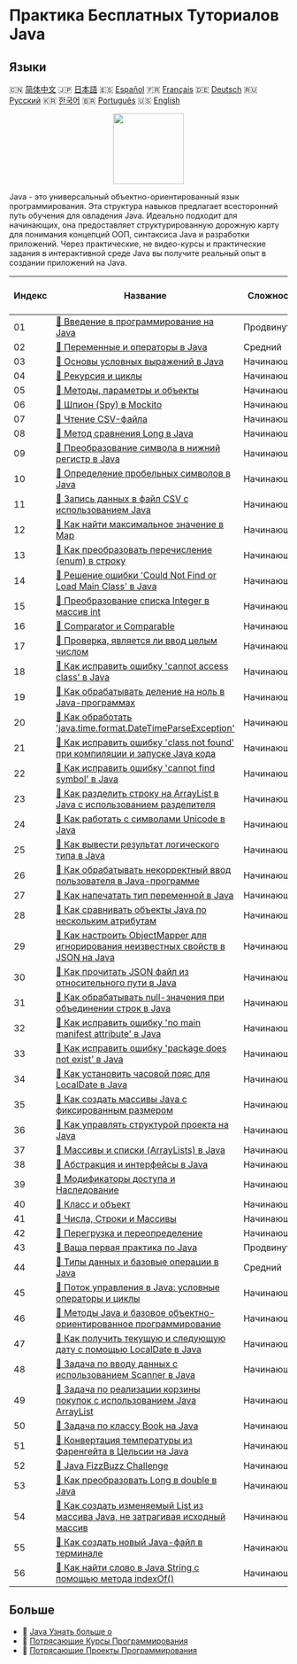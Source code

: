 # Практика Бесплатных Туториалов Java

## Языки

🇨🇳 [简体中文](README_zh.md) 🇯🇵 [日本語](README_ja.md) 🇪🇸 [Español](README_es.md) 🇫🇷 [Français](README_fr.md) 🇩🇪 [Deutsch](README_de.md) 🇷🇺 [Русский](README_ru.md) 🇰🇷 [한국어](README_ko.md) 🇧🇷 [Português](README_pt.md) 🇺🇸 [English](README.md) 

<div align="center">
<img width="128px" src="https://file.labex.io/path/vBtgM8cNsQFn.png">
</div>

Java - это универсальный объектно-ориентированный язык программирования. Эта структура навыков предлагает всесторонний путь обучения для овладения Java. Идеально подходит для начинающих, она предоставляет структурированную дорожную карту для понимания концепций ООП, синтаксиса Java и разработки приложений. Через практические, не видео-курсы и практические задания в интерактивной среде Java вы получите реальный опыт в создании приложений на Java.

|   Индекс | Название                                                                                                                                                                                                       | Сложность   | Ссылка на туториал                                                                                                                       |
|----------|----------------------------------------------------------------------------------------------------------------------------------------------------------------------------------------------------------------|-------------|------------------------------------------------------------------------------------------------------------------------------------------|
|       01 | [📖 Введение в программирование на Java](https://labex.io/ru/tutorials/java-introduction-to-java-programming-178546)                                                                                           | Продвинутый | [🔗 View](https://labex.io/ru/tutorials/java-introduction-to-java-programming-178546)                                                    |
|       02 | [📖 Переменные и операторы в Java](https://labex.io/ru/tutorials/java-variables-and-operators-in-java-178553)                                                                                                  | Средний     | [🔗 View](https://labex.io/ru/tutorials/java-variables-and-operators-in-java-178553)                                                     |
|       03 | [📖 Основы условных выражений в Java](https://labex.io/ru/tutorials/java-java-conditional-expressions-fundamentals-178545)                                                                                     | Начинающий  | [🔗 View](https://labex.io/ru/tutorials/java-java-conditional-expressions-fundamentals-178545)                                           |
|       04 | [📖 Рекурсия и циклы](https://labex.io/ru/tutorials/java-recursion-and-loops-178552)                                                                                                                           | Начинающий  | [🔗 View](https://labex.io/ru/tutorials/java-recursion-and-loops-178552)                                                                 |
|       05 | [📖 Методы, параметры и объекты](https://labex.io/ru/tutorials/java-methods-parameters-and-object-178547)                                                                                                      | Начинающий  | [🔗 View](https://labex.io/ru/tutorials/java-methods-parameters-and-object-178547)                                                       |
|       06 | [📖 Шпион (Spy) в Mockito](https://labex.io/ru/tutorials/java-spy-in-mockito-117989)                                                                                                                           | Начинающий  | [🔗 View](https://labex.io/ru/tutorials/java-spy-in-mockito-117989)                                                                      |
|       07 | [📖 Чтение CSV-файла](https://labex.io/ru/tutorials/java-reading-a-csv-file-117982)                                                                                                                            | Начинающий  | [🔗 View](https://labex.io/ru/tutorials/java-reading-a-csv-file-117982)                                                                  |
|       08 | [📖 Метод сравнения Long в Java](https://labex.io/ru/tutorials/java-java-long-compare-method-117868)                                                                                                           | Начинающий  | [🔗 View](https://labex.io/ru/tutorials/java-java-long-compare-method-117868)                                                            |
|       09 | [📖 Преобразование символа в нижний регистр в Java](https://labex.io/ru/tutorials/java-convert-character-to-lowercase-in-java-117580)                                                                          | Начинающий  | [🔗 View](https://labex.io/ru/tutorials/java-convert-character-to-lowercase-in-java-117580)                                              |
|       10 | [📖 Определение пробельных символов в Java](https://labex.io/ru/tutorials/java-determining-space-characters-in-java-117547)                                                                                    | Начинающий  | [🔗 View](https://labex.io/ru/tutorials/java-determining-space-characters-in-java-117547)                                                |
|       11 | [📖 Запись данных в файл CSV с использованием Java](https://labex.io/ru/tutorials/java-writing-data-into-csv-file-using-java-117458)                                                                           | Начинающий  | [🔗 View](https://labex.io/ru/tutorials/java-writing-data-into-csv-file-using-java-117458)                                               |
|       12 | [📖 Как найти максимальное значение в Map](https://labex.io/ru/tutorials/java-how-to-find-maximum-value-map-117436)                                                                                            | Начинающий  | [🔗 View](https://labex.io/ru/tutorials/java-how-to-find-maximum-value-map-117436)                                                       |
|       13 | [📖 Как преобразовать перечисление (enum) в строку](https://labex.io/ru/tutorials/java-how-to-convert-enum-to-string-117421)                                                                                   | Начинающий  | [🔗 View](https://labex.io/ru/tutorials/java-how-to-convert-enum-to-string-117421)                                                       |
|       14 | [📖 Решение ошибки 'Could Not Find or Load Main Class' в Java](https://labex.io/ru/tutorials/java-resolving-could-not-find-or-load-main-class-error-in-java-117401)                                            | Начинающий  | [🔗 View](https://labex.io/ru/tutorials/java-resolving-could-not-find-or-load-main-class-error-in-java-117401)                           |
|       15 | [📖 Преобразование списка Integer в массив int](https://labex.io/ru/tutorials/java-convert-integer-list-to-int-array-117397)                                                                                   | Начинающий  | [🔗 View](https://labex.io/ru/tutorials/java-convert-integer-list-to-int-array-117397)                                                   |
|       16 | [📖 Comparator и Comparable](https://labex.io/ru/tutorials/java-comparator-and-comparable-117394)                                                                                                              | Начинающий  | [🔗 View](https://labex.io/ru/tutorials/java-comparator-and-comparable-117394)                                                           |
|       17 | [📖 Проверка, является ли ввод целым числом](https://labex.io/ru/tutorials/java-check-if-input-is-integer-117391)                                                                                              | Начинающий  | [🔗 View](https://labex.io/ru/tutorials/java-check-if-input-is-integer-117391)                                                           |
|       18 | [📖 Как исправить ошибку 'cannot access class' в Java](https://labex.io/ru/tutorials/java-how-to-resolve-cannot-access-class-error-417323)                                                                     | Начинающий  | [🔗 View](https://labex.io/ru/tutorials/java-how-to-resolve-cannot-access-class-error-417323)                                            |
|       19 | [📖 Как обрабатывать деление на ноль в Java-программах](https://labex.io/ru/tutorials/java-how-to-handle-division-by-zero-in-java-programs-414047)                                                             | Начинающий  | [🔗 View](https://labex.io/ru/tutorials/java-how-to-handle-division-by-zero-in-java-programs-414047)                                     |
|       20 | [📖 Как обработать 'java.time.format.DateTimeParseException'](https://labex.io/ru/tutorials/java-how-to-handle-java-time-format-datetimeparseexception-417320)                                                 | Начинающий  | [🔗 View](https://labex.io/ru/tutorials/java-how-to-handle-java-time-format-datetimeparseexception-417320)                               |
|       21 | [📖 Как исправить ошибку 'class not found' при компиляции и запуске Java кода](https://labex.io/ru/tutorials/java-how-to-fix-class-not-found-error-when-compiling-and-running-java-code-417317)                | Начинающий  | [🔗 View](https://labex.io/ru/tutorials/java-how-to-fix-class-not-found-error-when-compiling-and-running-java-code-417317)               |
|       22 | [📖 Как исправить ошибку 'cannot find symbol' в Java](https://labex.io/ru/tutorials/java-how-to-resolve-cannot-find-symbol-error-in-java-415709)                                                               | Начинающий  | [🔗 View](https://labex.io/ru/tutorials/java-how-to-resolve-cannot-find-symbol-error-in-java-415709)                                     |
|       23 | [📖 Как разделить строку на ArrayList в Java с использованием разделителя](https://labex.io/ru/tutorials/java-how-to-split-a-string-into-an-arraylist-using-a-delimiter-in-java-415655)                        | Начинающий  | [🔗 View](https://labex.io/ru/tutorials/java-how-to-split-a-string-into-an-arraylist-using-a-delimiter-in-java-415655)                   |
|       24 | [📖 Как работать с символами Unicode в Java](https://labex.io/ru/tutorials/java-how-to-work-with-unicode-characters-in-java-414959)                                                                            | Начинающий  | [🔗 View](https://labex.io/ru/tutorials/java-how-to-work-with-unicode-characters-in-java-414959)                                         |
|       25 | [📖 Как вывести результат логического типа в Java](https://labex.io/ru/tutorials/java-how-to-print-a-java-boolean-result-414108)                                                                               | Начинающий  | [🔗 View](https://labex.io/ru/tutorials/java-how-to-print-a-java-boolean-result-414108)                                                  |
|       26 | [📖 Как обрабатывать некорректный ввод пользователя в Java-программе](https://labex.io/ru/tutorials/java-how-to-handle-invalid-user-input-in-a-java-program-414054)                                            | Начинающий  | [🔗 View](https://labex.io/ru/tutorials/java-how-to-handle-invalid-user-input-in-a-java-program-414054)                                  |
|       27 | [📖 Как напечатать тип переменной в Java](https://labex.io/ru/tutorials/java-how-to-print-variable-type-in-java-421459)                                                                                        | Начинающий  | [🔗 View](https://labex.io/ru/tutorials/java-how-to-print-variable-type-in-java-421459)                                                  |
|       28 | [📖 Как сравнивать объекты Java по нескольким атрибутам](https://labex.io/ru/tutorials/java-how-to-compare-java-objects-based-on-multiple-attributes-417392)                                                   | Начинающий  | [🔗 View](https://labex.io/ru/tutorials/java-how-to-compare-java-objects-based-on-multiple-attributes-417392)                            |
|       29 | [📖 Как настроить ObjectMapper для игнорирования неизвестных свойств в JSON на Java](https://labex.io/ru/tutorials/java-how-to-configure-objectmapper-to-ignore-unknown-properties-in-json-in-java-417583)     | Начинающий  | [🔗 View](https://labex.io/ru/tutorials/java-how-to-configure-objectmapper-to-ignore-unknown-properties-in-json-in-java-417583)          |
|       30 | [📖 Как прочитать JSON файл из относительного пути в Java](https://labex.io/ru/tutorials/java-how-to-read-json-file-from-relative-path-in-java-417587)                                                         | Начинающий  | [🔗 View](https://labex.io/ru/tutorials/java-how-to-read-json-file-from-relative-path-in-java-417587)                                    |
|       31 | [📖 Как обрабатывать null-значения при объединении строк в Java](https://labex.io/ru/tutorials/java-how-to-handle-null-values-when-joining-java-strings-417590)                                                | Начинающий  | [🔗 View](https://labex.io/ru/tutorials/java-how-to-handle-null-values-when-joining-java-strings-417590)                                 |
|       32 | [📖 Как исправить ошибку 'no main manifest attribute' в Java](https://labex.io/ru/tutorials/java-how-to-fix-no-main-manifest-attribute-error-in-java-417707)                                                   | Начинающий  | [🔗 View](https://labex.io/ru/tutorials/java-how-to-fix-no-main-manifest-attribute-error-in-java-417707)                                 |
|       33 | [📖 Как исправить ошибку 'package does not exist' в Java](https://labex.io/ru/tutorials/java-how-to-fix-package-does-not-exist-error-in-java-417708)                                                           | Начинающий  | [🔗 View](https://labex.io/ru/tutorials/java-how-to-fix-package-does-not-exist-error-in-java-417708)                                     |
|       34 | [📖 Как установить часовой пояс для LocalDate в Java](https://labex.io/ru/tutorials/java-how-to-set-time-zone-for-localdate-in-java-417752)                                                                    | Начинающий  | [🔗 View](https://labex.io/ru/tutorials/java-how-to-set-time-zone-for-localdate-in-java-417752)                                          |
|       35 | [📖 Как создать массивы Java с фиксированным размером](https://labex.io/ru/tutorials/java-how-to-create-java-arrays-with-fixed-size-418028)                                                                    | Начинающий  | [🔗 View](https://labex.io/ru/tutorials/java-how-to-create-java-arrays-with-fixed-size-418028)                                           |
|       36 | [📖 Как управлять структурой проекта на Java](https://labex.io/ru/tutorials/java-how-to-manage-java-project-structure-419476)                                                                                  | Начинающий  | [🔗 View](https://labex.io/ru/tutorials/java-how-to-manage-java-project-structure-419476)                                                |
|       37 | [📖 Массивы и списки (ArrayLists) в Java](https://labex.io/ru/tutorials/java-java-arrays-and-arraylists-413820)                                                                                                | Начинающий  | [🔗 View](https://labex.io/ru/tutorials/java-java-arrays-and-arraylists-413820)                                                          |
|       38 | [📖 Абстракция и интерфейсы в Java](https://labex.io/ru/tutorials/java-abstraction-and-interface-178542)                                                                                                       | Начинающий  | [🔗 View](https://labex.io/ru/tutorials/java-abstraction-and-interface-178542)                                                           |
|       39 | [📖 Модификаторы доступа и Наследование](https://labex.io/ru/tutorials/java-access-modifiers-and-inheritance-178543)                                                                                           | Начинающий  | [🔗 View](https://labex.io/ru/tutorials/java-access-modifiers-and-inheritance-178543)                                                    |
|       40 | [📖 Класс и объект](https://labex.io/ru/tutorials/java-class-and-object-178544)                                                                                                                                | Начинающий  | [🔗 View](https://labex.io/ru/tutorials/java-class-and-object-178544)                                                                    |
|       41 | [📖 Числа, Строки и Массивы](https://labex.io/ru/tutorials/java-number-string-and-array-178548)                                                                                                                | Начинающий  | [🔗 View](https://labex.io/ru/tutorials/java-number-string-and-array-178548)                                                             |
|       42 | [📖 Перегрузка и переопределение](https://labex.io/ru/tutorials/java-overloading-and-overriding-178549)                                                                                                        | Начинающий  | [🔗 View](https://labex.io/ru/tutorials/java-overloading-and-overriding-178549)                                                          |
|       43 | [📖 Ваша первая практика по Java](https://labex.io/ru/tutorials/java-your-first-java-lab-411751)                                                                                                               | Продвинутый | [🔗 View](https://labex.io/ru/tutorials/java-your-first-java-lab-411751)                                                                 |
|       44 | [📖 Типы данных и базовые операции в Java](https://labex.io/ru/tutorials/java-java-data-types-and-basic-operations-413744)                                                                                     | Средний     | [🔗 View](https://labex.io/ru/tutorials/java-java-data-types-and-basic-operations-413744)                                                |
|       45 | [📖 Поток управления в Java: условные операторы и циклы](https://labex.io/ru/tutorials/java-java-control-flow-conditionals-and-loops-413751)                                                                   | Начинающий  | [🔗 View](https://labex.io/ru/tutorials/java-java-control-flow-conditionals-and-loops-413751)                                            |
|       46 | [📖 Методы Java и базовое объектно-ориентированное программирование](https://labex.io/ru/tutorials/java-java-methods-and-basic-object-oriented-programming-413809)                                             | Начинающий  | [🔗 View](https://labex.io/ru/tutorials/java-java-methods-and-basic-object-oriented-programming-413809)                                  |
|       47 | [📖 Как получить текущую и следующую дату с помощью LocalDate в Java](https://labex.io/ru/tutorials/java-how-to-get-the-current-date-and-next-date-using-localdate-in-java-414036)                             | Начинающий  | [🔗 View](https://labex.io/ru/tutorials/java-how-to-get-the-current-date-and-next-date-using-localdate-in-java-414036)                   |
|       48 | [📖 Задача по вводу данных с использованием Scanner в Java](https://labex.io/ru/tutorials/java-java-scanner-input-challenge-413835)                                                                            | Начинающий  | [🔗 View](https://labex.io/ru/tutorials/java-java-scanner-input-challenge-413835)                                                        |
|       49 | [📖 Задача по реализации корзины покупок с использованием Java ArrayList](https://labex.io/ru/tutorials/java-java-arraylist-shopping-cart-challenge-413849)                                                    | Начинающий  | [🔗 View](https://labex.io/ru/tutorials/java-java-arraylist-shopping-cart-challenge-413849)                                              |
|       50 | [📖 Задача по классу Book на Java](https://labex.io/ru/tutorials/java-java-book-class-challenge-413850)                                                                                                        | Начинающий  | [🔗 View](https://labex.io/ru/tutorials/java-java-book-class-challenge-413850)                                                           |
|       51 | [📖 Конвертация температуры из Фаренгейта в Цельсии на Java](https://labex.io/ru/tutorials/java-java-fahrenheit-to-celsius-conversion-413851)                                                                  | Начинающий  | [🔗 View](https://labex.io/ru/tutorials/java-java-fahrenheit-to-celsius-conversion-413851)                                               |
|       52 | [📖 Java FizzBuzz Challenge](https://labex.io/ru/tutorials/java-java-fizzbuzz-challenge-413852)                                                                                                                | Начинающий  | [🔗 View](https://labex.io/ru/tutorials/java-java-fizzbuzz-challenge-413852)                                                             |
|       53 | [📖 Как преобразовать Long в double в Java](https://labex.io/ru/tutorials/java-how-to-convert-a-long-to-a-double-in-java-413969)                                                                               | Начинающий  | [🔗 View](https://labex.io/ru/tutorials/java-how-to-convert-a-long-to-a-double-in-java-413969)                                           |
|       54 | [📖 Как создать изменяемый List из массива Java, не затрагивая исходный массив](https://labex.io/ru/tutorials/java-how-to-create-a-mutable-list-from-a-java-array-without-affecting-the-original-array-413983) | Начинающий  | [🔗 View](https://labex.io/ru/tutorials/java-how-to-create-a-mutable-list-from-a-java-array-without-affecting-the-original-array-413983) |
|       55 | [📖 Как создать новый Java-файл в терминале](https://labex.io/ru/tutorials/java-how-to-create-a-new-java-file-in-the-terminal-413984)                                                                          | Начинающий  | [🔗 View](https://labex.io/ru/tutorials/java-how-to-create-a-new-java-file-in-the-terminal-413984)                                       |
|       56 | [📖 Как найти слово в Java String с помощью метода indexOf()](https://labex.io/ru/tutorials/java-how-to-find-a-word-in-a-java-string-using-the-indexof-method-414025)                                          | Начинающий  | [🔗 View](https://labex.io/ru/tutorials/java-how-to-find-a-word-in-a-java-string-using-the-indexof-method-414025)                        |

## Больше

- 🔗 [Java Узнать больше о](https://labex.io/ru/skilltrees/java)
- 🔗 [Потрясающие Курсы Программирования](https://github.com/labex-labs/awesome-programming-courses)
- 🔗 [Потрясающие Проекты Программирования](https://github.com/labex-labs/awesome-programming-projects)


